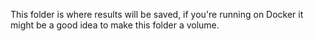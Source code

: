 This folder is where results will be saved, if you're running on Docker it might be a good idea to make this folder a volume.
